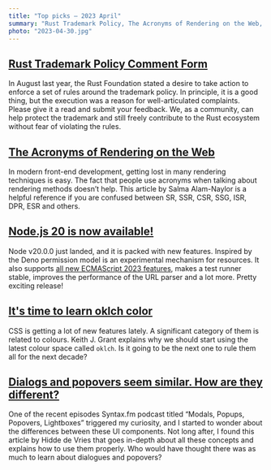 ```yaml
---
title: "Top picks — 2023 April"
summary: "Rust Trademark Policy, The Acronyms of Rendering on the Web, Node.js 20, oklch color space, Dialogs and popovers seem similar and more!"
photo: "2023-04-30.jpg"
---
```


## [Rust Trademark Policy Comment Form](https://twitter.com/rust_foundation/status/1644132378858729474)

In August last year, the Rust Foundation stated a desire to take action to enforce a set of rules around the trademark policy. In principle, it is a good thing, but the execution was a reason for well-articulated complaints. Please give it a read and submit your feedback. We, as a community, can help protect the trademark and still freely contribute to the Rust ecosystem without fear of violating the rules.

## [The Acronyms of Rendering on the Web](https://www.netlify.com/blog/the-acronyms-of-rendering/)

In modern front-end development, getting lost in many rendering techniques is easy. The fact that people use acronyms when talking about rendering methods doesn’t help. This article by Salma Alam-Naylor is a helpful reference if you are confused between SR, SSR, CSR, SSG, ISR, DPR, ESR and others.

## [Node.js 20 is now available!](https://nodejs.org/en/blog/announcements/v20-release-announce)

Node v20.0.0 just landed, and it is packed with new features. Inspired by the Deno permission model is an experimental mechanism for resources. It also supports [all new ECMAScript 2023 features](/whats-new-in-ecmascript-2023/), makes a test runner stable, improves the performance of the URL parser and a lot more. Pretty exciting release!

## [It's time to learn oklch color](https://keithjgrant.com/posts/2023/04/its-time-to-learn-oklch-color/)

CSS is getting a lot of new features lately. A significant category of them is related to colours. Keith J. Grant explains why we should start using the latest colour space called `oklch`. Is it going to be the next one to rule them all for the next decade?


## [Dialogs and popovers seem similar. How are they different?](https://hidde.blog/dialog-modal-popover-differences/)

One of the recent episodes Syntax.fm podcast titled “Modals, Popups, Popovers, Lightboxes” triggered my curiosity, and I started to wonder about the differences between these UI components. Not long after, I found this article by Hidde de Vries that goes in-depth about all these concepts and explains how to use them properly. Who would have thought there was as much to learn about dialogues and popovers?
